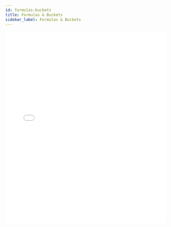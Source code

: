 ```yaml
---
id: formulas-buckets
title: Formulas & Buckets
sidebar_label: Formulas & Buckets
---
```


<iframe src="//fast.wistia.net/embed/iframe/uzcpxtfxu0?videoFoam=true"
allowtransparency="true" frameBorder="0" scrolling="no" className="wistia_embed"
name="wistia_embed" allowFullScreen  width="100%" height="600"></iframe>
<script src="//fast.wistia.net/assets/external/iframe-api-v1.js"></script>
<br/>